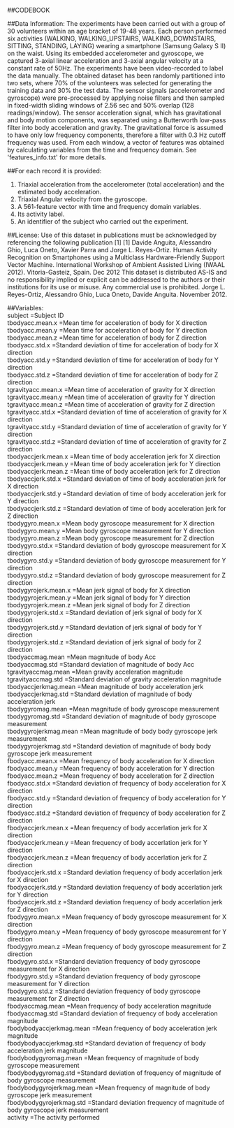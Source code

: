 ##CODEBOOK

##Data Information:
The experiments have been carried out with a group of 30 volunteers within an age bracket of 19-48 years. Each person performed six activities (WALKING, WALKING_UPSTAIRS, WALKING_DOWNSTAIRS, SITTING, STANDING, LAYING) wearing a smartphone (Samsung Galaxy S II) on the waist. Using its embedded accelerometer and gyroscope, we captured 3-axial linear acceleration and 3-axial angular velocity at a constant rate of 50Hz. The experiments have been video-recorded to label the data manually. The obtained dataset has been randomly partitioned into two sets, where 70% of the volunteers was selected for generating the training data and 30% the test data. 
The sensor signals (accelerometer and gyroscope) were pre-processed by applying noise filters and then sampled in fixed-width sliding windows of 2.56 sec and 50% overlap (128 readings/window). The sensor acceleration signal, which has gravitational and body motion components, was separated using a Butterworth low-pass filter into body acceleration and gravity. The gravitational force is assumed to have only low frequency components, therefore a filter with 0.3 Hz cutoff frequency was used. From each window, a vector of features was obtained by calculating variables from the time and frequency domain. See 'features_info.txt' for more details. 

##For each record it is provided:  
1. Triaxial acceleration from the accelerometer (total acceleration) and the estimated body acceleration.  
2. Triaxial Angular velocity from the gyroscope.   
3. A 561-feature vector with time and frequency domain variables.   
4. Its activity label.   
5. An identifier of the subject who carried out the experiment.  

##License:
Use of this dataset in publications must be acknowledged by referencing the following publication [1] 
[1] Davide Anguita, Alessandro Ghio, Luca Oneto, Xavier Parra and Jorge L. Reyes-Ortiz. Human Activity Recognition on Smartphones using a Multiclass Hardware-Friendly Support Vector Machine. International Workshop of Ambient Assisted Living (IWAAL 2012). Vitoria-Gasteiz, Spain. Dec 2012
This dataset is distributed AS-IS and no responsibility implied or explicit can be addressed to the authors or their institutions for its use or misuse. Any commercial use is prohibited.
Jorge L. Reyes-Ortiz, Alessandro Ghio, Luca Oneto, Davide Anguita. November 2012.


##Variables:  
subject			=Subject ID  
tbodyacc.mean.x		=Mean time for acceleration of body for X direction  
tbodyacc.mean.y		=Mean time for acceleration of body for Y direction  
tbodyacc.mean.z		=Mean time for acceleration of body for Z direction  
tbodyacc.std.x		=Standard deviation of time for acceleration of body for X direction  
tbodyacc.std.y		=Standard deviation of time for acceleration of body for Y direction  
tbodyacc.std.z		=Standard deviation of time for acceleration of body for Z direction  
tgravityacc.mean.x		=Mean time of acceleration of gravity for X direction  
tgravityacc.mean.y		=Mean time of acceleration of gravity for Y direction  
tgravityacc.mean.z		=Mean time of acceleration of gravity for Z direction  
tgravityacc.std.x		=Standard deviation of time of acceleration of gravity for X direction  
tgravityacc.std.y		=Standard deviation of time of acceleration of gravity for Y direction  
tgravityacc.std.z		=Standard deviation of time of acceleration of gravity for Z direction  
tbodyaccjerk.mean.x	=Mean time of body acceleration jerk for X direction  
tbodyaccjerk.mean.y	=Mean time of body acceleration jerk for Y direction  
tbodyaccjerk.mean.z	=Mean time of body acceleration jerk for Z direction  
tbodyaccjerk.std.x		=Standard deviation of time of body acceleration jerk for X direction  
tbodyaccjerk.std.y		=Standard deviation of time of body acceleration jerk for Y direction  
tbodyaccjerk.std.z		=Standard deviation of time of body acceleration jerk for Z direction  
tbodygyro.mean.x		=Mean body gyroscope measurement for X direction  
tbodygyro.mean.y		=Mean body gyroscope measurement for Y direction  
tbodygyro.mean.z		=Mean body gyroscope measurement for Z direction  
tbodygyro.std.x		=Standard deviation of body gyroscope measurement for X direction  
tbodygyro.std.y		=Standard deviation of body gyroscope measurement for Y direction  
tbodygyro.std.z		=Standard deviation of body gyroscope measurement for Z direction  
tbodygyrojerk.mean.x	=Mean jerk signal of body for X direction  
tbodygyrojerk.mean.y	=Mean jerk signal of body for Y direction  
tbodygyrojerk.mean.z	=Mean jerk signal of body for Z direction  
tbodygyrojerk.std.x		=Standard deviation of jerk signal of body for X direction  
tbodygyrojerk.std.y		=Standard deviation of jerk signal of body for Y direction  
tbodygyrojerk.std.z		=Standard deviation of jerk signal of body for Z direction  
tbodyaccmag.mean		=Mean magnitude of body Acc  
tbodyaccmag.std		=Standard deviation of magnitude of body Acc  
tgravityaccmag.mean	=Mean gravity acceleration magnitude  
tgravityaccmag.std		=Standard deviation of gravity acceleration magnitude  
tbodyaccjerkmag.mean	=Mean magnitude of body acceleration jerk  
tbodyaccjerkmag.std		=Standard deviation of magnitude of body acceleration jerk  
tbodygyromag.mean	=Mean magnitude of body gyroscope measurement  
tbodygyromag.std		=Standard deviation of magnitude of body gyroscope measurement  
tbodygyrojerkmag.mean	=Mean magnitude of body body gyroscope jerk measurement  
tbodygyrojerkmag.std	=Standard deviation of magnitude of body body gyroscope jerk measurement  
fbodyacc.mean.x		=Mean frequency of body acceleration for X direction  
fbodyacc.mean.y		=Mean frequency of body acceleration for Y direction  
fbodyacc.mean.z		=Mean frequency of body acceleration for Z direction  
fbodyacc.std.x		=Standard deviation of frequency of body acceleration for X direction  
fbodyacc.std.y		=Standard deviation of frequency of body acceleration for Y direction  
fbodyacc.std.z		=Standard deviation of frequency of body acceleration for Z direction  
fbodyaccjerk.mean.x	=Mean frequency of body accerlation jerk for X direction  
fbodyaccjerk.mean.y	=Mean frequency of body accerlation jerk for Y direction  
fbodyaccjerk.mean.z	=Mean frequency of body accerlation jerk for Z direction  
fbodyaccjerk.std.x		=Standard deviation frequency of body accerlation jerk for X direction  
fbodyaccjerk.std.y		=Standard deviation frequency of body accerlation jerk for Y direction  
fbodyaccjerk.std.z		=Standard deviation frequency of body accerlation jerk for Z direction  
fbodygyro.mean.x		=Mean frequency of body gyroscope measurement for X direction  
fbodygyro.mean.y		=Mean frequency of body gyroscope measurement for Y direction  
fbodygyro.mean.z		=Mean frequency of body gyroscope measurement for Z direction  
fbodygyro.std.x		=Standard deviation frequency of body gyroscope measurement for X direction  
fbodygyro.std.y		=Standard deviation frequency of body gyroscope measurement for Y direction  
fbodygyro.std.z		=Standard deviation frequency of body gyroscope measurement for Z direction  
fbodyaccmag.mean		=Mean frequency of body acceleration magnitude  
fbodyaccmag.std		=Standard deviation of frequency of body acceleration magnitude  
fbodybodyaccjerkmag.mean	=Mean frequency of body acceleration jerk magnitude  
fbodybodyaccjerkmag.std	=Standard deviation of frequency of body acceleration jerk magnitude  
fbodybodygyromag.mean	=Mean frequency of magnitude of body gyroscope measurement  
fbodybodygyromag.std	=Standard deviation of frequency of magnitude of body gyroscope measurement  
fbodybodygyrojerkmag.mean	=Mean frequency of magnitude of body gyroscope jerk measurement  
fbodybodygyrojerkmag.std	=Standard deviation frequency of magnitude of body gyroscope jerk measurement  
activity			=The activity performed  